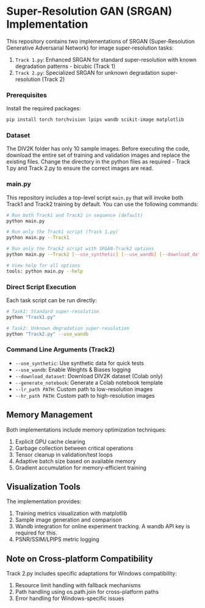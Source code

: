 # Super-Resolution GAN (SRGAN) Implementation

This repository contains two implementations of SRGAN (Super-Resolution Generative Adversarial Network) for image super-resolution tasks:

1. `Track 1.py`: Enhanced SRGAN for standard super-resolution with known degradation patterns - bicubic (Track 1)
2. `Track 2.py`: Specialized SRGAN for unknown degradation super-resolution (Track 2)


### Prerequisites

Install the required packages:

```bash
pip install torch torchvision lpips wandb scikit-image matplotlib
```

### Dataset

The DIV2K folder has only 10 sample images. 
Before executing the code, download the entire set of training and validation images and replace the existing files. 
Change the directory in the python files as required - Track 1.py and Track 2.py to ensure the correct images are read.

### main.py

This repository includes a top-level script `main.py` that will invoke both Track1 and Track2 training by default. You can use the following commands:

```bash
# Run both Track1 and Track2 in sequence (default)
python main.py

# Run only the Track1 script (Track 1.py)
python main.py --Track1

# Run only the Track2 script with SRGAN-Track2 options
python main.py --Track2 [--use_synthetic] [--use_wandb] [--download_dataset] [--generate_notebook] [--lr_path LR_DIR] [--hr_path HR_DIR]

# View help for all options
tools: python main.py --help
```

### Direct Script Execution

Each task script can be run directly:

```bash
# Task1: Standard super-resolution
python "Track1.py"

# Task2: Unknown degradation super-resolution
python "Track2.py" --use_wandb
```

### Command Line Arguments (Track2)

- `--use_synthetic`: Use synthetic data for quick tests
- `--use_wandb`: Enable Weights & Biases logging
- `--download_dataset`: Download DIV2K dataset (Colab only)
- `--generate_notebook`: Generate a Colab notebook template
- `--lr_path PATH`: Custom path to low-resolution images
- `--hr_path PATH`: Custom path to high-resolution images

## Memory Management

Both implementations include memory optimization techniques:

1. Explicit GPU cache clearing
2. Garbage collection between critical operations
3. Tensor cleanup in validation/test loops
4. Adaptive batch size based on available memory
5. Gradient accumulation for memory-efficient training

## Visualization Tools

The implementation provides:

1. Training metrics visualization with matplotlib
2. Sample image generation and comparison
3. Wandb integration for online experiment tracking. A wandb API key is required for this.
4. PSNR/SSIM/LPIPS metric logging

## Note on Cross-platform Compatibility

Track 2.py includes specific adaptations for Windows compatibility:

1. Resource limit handling with fallback mechanisms
2. Path handling using os.path.join for cross-platform paths
3. Error handling for Windows-specific issues



